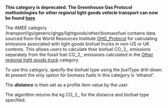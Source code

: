 **This category is deprecated. The Greenhouse Gas Protocol methodologies
for other regional light goods vehicle transport can now be found
[here](Other_regional_road_transport_by_Greenhouse_Gas_Protocol)**

The AMEE category
/transport/lgv/generic/ghgp/lightgoods/other/biomassfuel contains data
sourced from the World Resources Institute
[GHG\_Protocol](http://www.ghgprotocol.org/calculation-tools/all-tools)
for calculating emissions associated with light goods biofuel trucks in
non-US or UK contexts. This allows users to calculate their biofuel
CO,,2,, emissions separately from the fossil fuel CO,,2,, emissions
calculated in the [Other regional light goods
truck](Other_regional_light_goods_truck) category.

To use this category, specify the biofuel type using the *fuelType*
drill-down. At present the only option for biomass fuels in this
category is 'ethanol'.

The ***distance*** is then set as a profile item value by the user.

The algorithm returns the kg CO,,2,, for the distance and biofuel type
specified.
